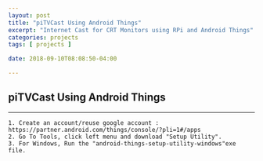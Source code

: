 ```yaml
---
layout: post
title: "piTVCast Using Android Things"
excerpt: "Internet Cast for CRT Monitors using RPi and Android Things"
categories: projects
tags: [ projects ]

date: 2018-09-10T08:08:50-04:00

---
```


## piTVCast Using Android Things

-----

```
1. Create an account/reuse google account : https://partner.android.com/things/console/?pli=1#/apps
2. Go To Tools, click left menu and download "Setup Utility".
3. For Windows, Run the "android-things-setup-utility-windows"exe file.

